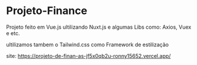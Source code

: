 # Projeto-Finance
Projeto feito em Vue.js ultilizando Nuxt.js e  algumas Libs como: Axios, Vuex e etc.

ultilizamos tambem o Tailwind.css como Framework de estilização

site: https://projeto-de-finan-as-jf5x0qb2u-ronny15652.vercel.app/
